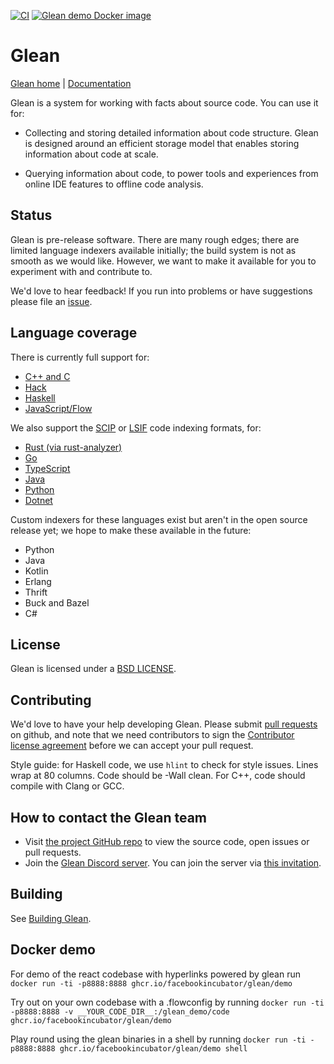 [![CI](https://github.com/facebookincubator/Glean/actions/workflows/ci.yml/badge.svg)](https://github.com/facebookincubator/Glean/actions/workflows/ci.yml)
[![Glean demo Docker image](https://github.com/facebookincubator/Glean/actions/workflows/glean-docker.yml/badge.svg)](https://github.com/facebookincubator/Glean/actions/workflows/glean-docker.yml)

# Glean

[Glean home](https://glean.software) | [Documentation](https://glean.software/docs/introduction)

Glean is a system for working with facts about source code. You can
use it for:

* Collecting and storing detailed information about code
  structure. Glean is designed around an efficient storage model that
  enables storing information about code at scale.

* Querying information about code, to power tools and experiences from
  online IDE features to offline code analysis.

## Status

Glean is pre-release software. There are many rough edges; there are
limited language indexers available initially; the build system is not as smooth
as we would like. However, we want to make it available for you to experiment
with and contribute to.

We'd love to hear feedback! If you run into problems or have
suggestions please file an
[issue](https://github.com/facebookincubator/Glean/issues).

## Language coverage

There is currently full support for:

* [C++ and C](https://glean.software/docs/indexer/cxx)
* [Hack](https://glean.software/docs/indexer/hack)
* [Haskell](https://glean.software/docs/indexer/haskell)
* [JavaScript/Flow](https://glean.software/docs/indexer/flow)

We also support the [SCIP](https://github.com/sourcegraph/scip) or [LSIF](https://lsif.dev) code indexing formats, for:

* [Rust (via rust-analyzer)](https://glean.software/docs/indexer/lsif-rust)
* [Go](https://glean.software/docs/indexer/lsif-go)
* [TypeScript](https://glean.software/docs/indexer/lsif-typescript)
* [Java](https://glean.software/docs/indexer/lsif-java)
* [Python](https://glean.software/docs/indexer/scip-python)
* [Dotnet](https://glean.software/docs/indexer/scip-dotnet)

Custom indexers for these languages exist but aren't in the open source release
yet; we hope to make these available in the future:

* Python
* Java
* Kotlin
* Erlang
* Thrift
* Buck and Bazel
* C#

## License

Glean is licensed under a [BSD LICENSE](LICENSE).

## Contributing

We'd love to have your help developing Glean. Please submit [pull
requests](https://github.com/facebookincubator/Glean/pulls) on github,
and note that we need contributors to sign the [Contributor license
agreement](https://code.facebook.com/cla) before we can accept your
pull request.

Style guide: for Haskell code, we use `hlint` to check for style issues. Lines
wrap at 80 columns. Code should be -Wall clean. For C++, code should compile
with Clang or GCC.

## How to contact the Glean team

- Visit [the project GitHub repo](https://github.com/facebookincubator/Glean) to view the source code, open issues or pull requests.
- Join the [Glean Discord server](https://discord.com/channels/280033776820813825/505370075402862594/808027763868827659). You can join the server via [this invitation](https://discord.gg/w3s6X6QAHZ).
## Building

See [Building Glean](https://glean.software/docs/building).

## Docker demo

For demo of the react codebase with hyperlinks powered by glean run
`docker run -ti -p8888:8888 ghcr.io/facebookincubator/glean/demo`

Try out on your own codebase with a .flowconfig by running
`docker run -ti -p8888:8888 -v __YOUR_CODE_DIR__:/glean_demo/code ghcr.io/facebookincubator/glean/demo`

Play round using the glean binaries in a shell by running
`docker run -ti -p8888:8888 ghcr.io/facebookincubator/glean/demo shell`
